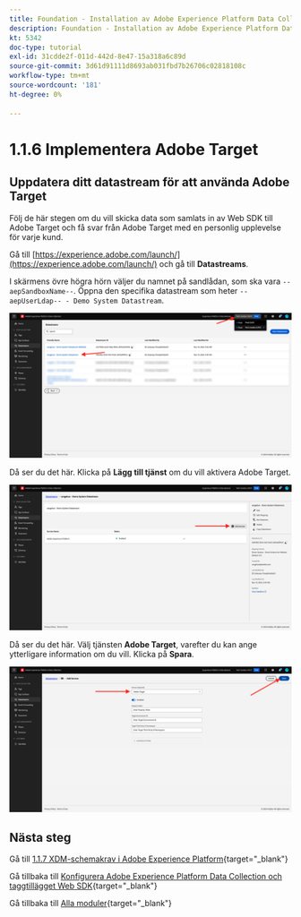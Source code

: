 ```yaml
---
title: Foundation - Installation av Adobe Experience Platform Data Collection och Web SDK-tillägget - Implementera Adobe Target
description: Foundation - Installation av Adobe Experience Platform Data Collection och Web SDK-tillägget - Implementera Adobe Target
kt: 5342
doc-type: tutorial
exl-id: 31cdde2f-011d-442d-8e47-15a318a6c89d
source-git-commit: 3d61d91111d8693ab031fbd7b26706c02818108c
workflow-type: tm+mt
source-wordcount: '181'
ht-degree: 0%

---
```


# 1.1.6 Implementera Adobe Target

## Uppdatera ditt datastream för att använda Adobe Target

Följ de här stegen om du vill skicka data som samlats in av Web SDK till Adobe Target och få svar från Adobe Target med en personlig upplevelse för varje kund.

Gå till [https://experience.adobe.com/launch/](https://experience.adobe.com/launch/) och gå till **Datastreams**.

I skärmens övre högra hörn väljer du namnet på sandlådan, som ska vara `--aepSandboxName--`. Öppna den specifika datastream som heter `--aepUserLdap-- - Demo System Datastream`.

![Klicka på ikonen Edge-konfiguration i den vänstra navigeringen](./images/edgeconfig1b.png)

Då ser du det här. Klicka på **Lägg till tjänst** om du vill aktivera Adobe Target.

![AEP-felsökning](./images/aa2.png)

Då ser du det här. Välj tjänsten **Adobe Target**, varefter du kan ange ytterligare information om du vill. Klicka på **Spara**.

![AEP-felsökning](./images/at1.png)

## Nästa steg

Gå till [1.1.7 XDM-schemakrav i Adobe Experience Platform](./ex7.md){target="_blank"}

Gå tillbaka till [Konfigurera Adobe Experience Platform Data Collection och taggtillägget Web SDK](./data-ingestion-launch-web-sdk.md){target="_blank"}

Gå tillbaka till [Alla moduler](./../../../../overview.md){target="_blank"}

